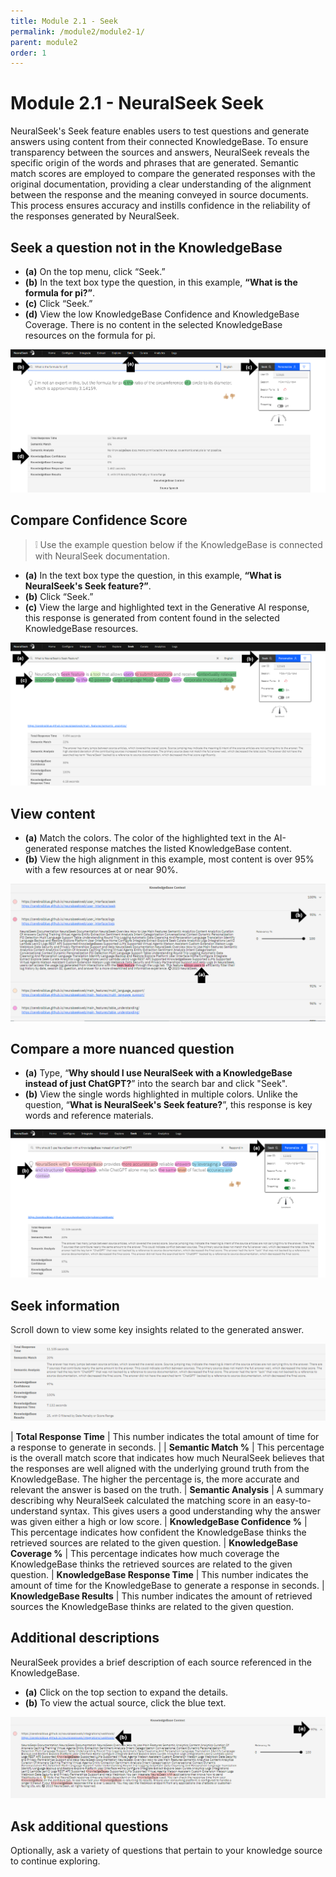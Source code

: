 ```yaml
---
title: Module 2.1 - Seek
permalink: /module2/module2-1/
parent: module2
order: 1
---
```


# Module 2.1 - NeuralSeek Seek

NeuralSeek's Seek feature enables users to test questions and generate answers using content from their connected KnowledgeBase. To ensure transparency between the sources and answers, NeuralSeek reveals the specific origin of the words and phrases that are generated. Semantic match scores are employed to compare the generated responses with the original documentation, providing a clear understanding of the alignment between the response and the meaning conveyed in source documents. This process ensures accuracy and instills confidence in the reliability of the responses generated by NeuralSeek.

## Seek a question not in the KnowledgeBase

- **(a)** On the top menu, click “Seek.” 
- **(b)** In the text box type the question, in this example, **“What is the formula for pi?”**. 
- **(c)** Click “Seek.” 
- **(d)** View the low KnowledgeBase Confidence and KnowledgeBase Coverage. There is no content in the selected KnowledgeBase resources on the formula for pi. 

![image2.1.4](images/image2.1.4.png)

## Compare Confidence Score

> ❕ Use the example question below if the KnowledgeBase is connected with NeuralSeek documentation.  

- **(a)** In the text box type the question, in this example, **“What is NeuralSeek's Seek feature?”**. 
- **(b)** Click “Seek.” 
- **(c)** View the large and highlighted text in the Generative AI response, this response is generated from content found in the selected KnowledgeBase resources.

![image2.1.5](images/image2.1.5.png)

## View content

- **(a)** Match the colors. The color of the highlighted text in the AI-generated response matches the listed KnowledgeBase content. 
- **(b)** View the high alignment in this example, most content is over 95% with a few resources at or near 90%.

![image2.1.6](images/image2.1.6.png)

## Compare a more nuanced question

- **(a)** Type, “**Why should I use NeuralSeek with a KnowledgeBase instead of just ChatGPT?**” into the search bar and click "Seek". 
- **(b)** View the single words highlighted in multiple colors. Unlike the question, “**What is NeuralSeek's Seek feature?**”, this response is key words and reference materials.

![image2.1.7](images/image2.1.7.png)

## Seek information

Scroll down to view some key insights related to the generated answer. 

![image2.1.9](images/image2.1.9.png)

| **Total Response Time**         | This number indicates the total amount of time for a response to generate in seconds. | 
| **Semantic Match %**            | This percentage is the overall match score that indicates how much NeuralSeek believes that the responses are well aligned with the underlying ground truth from the KnowledgeBase. The higher the percentage is, the more accurate and relevant the answer is based on the truth. 
| **Semantic Analysis**           | A summary describing why NeuralSeek calculated the matching score in an easy-to-understand syntax. This gives users a good understanding why the answer was given either a high or low score.
| **KnowledgeBase Confidence %**  | This percentage indicates how confident the KnowledgeBase thinks the retrieved sources are related to the given question.
| **KnowledgeBase Coverage %**    | This percentage indicates how much coverage the KnowledgeBase thinks the retrieved sources are related to the given question.
| **KnowledgeBase Response Time** | This number indicates the amount of time for the KnowledgeBase to generate a response in seconds. 
| **KnowledgeBase Results**       | This number indicates the amount of retrieved sources the KnowledgeBase thinks are related to the given question.

## Additional descriptions

NeuralSeek provides a brief description of each source referenced in the KnowledgeBase. 

- **(a)** Click on the top section to expand the details. 
- **(b)** To view the actual source, click the blue text.

![image2.1.8](images/image2.1.8.png)

## Ask additional questions

Optionally, ask a variety of questions that pertain to your knowledge source to continue exploring. 

